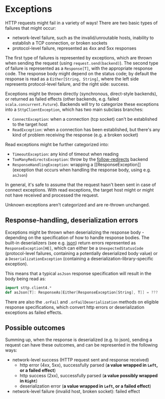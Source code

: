 # Exceptions

HTTP requests might fail in a variety of ways! There are two basic types of failures that might occur:

* network-level failure, such as the invalid/unroutable hosts, inability to establish a TCP connection, or broken sockets
* protocol-level failure, represented as 4xx and 5xx responses

The first type of failures is represented by exceptions, which are thrown when sending the request (using `request.send(backend)`). The second type of failure is represented as a `Response[T]`, with the appropriate response code. The response body might depend on the status code; by default the response is read as a `Either[String, String]`, where the left side represents protocol-level failure, and the right side: success.

Exceptions might be thrown directly (synchronous, direct-style backends), or returned as failed effects (other backends, e.g. failed `scala.concurrent.Future`). Backends will try to categorize these exceptions into a `SttpClientException`, which has two main subclass branches:

* `ConnectException`: when a connection (tcp socket) can't be established to the target host
* `ReadException`: when a connection has been established, but there's any kind of problem receiving the response (e.g. a broken socket)

Read exceptions might be further categorized into:

* `TimeoutException`: any kind of timeout when reading
* `TooManyRedirectsException`: throw by the [follow-redirects](../conf/redirects.md) backend
* `ResponseHandlingException`: wrapping a [[ResponseException]] (exception that occurs when handling the response body, using e.g. `asJson`)

In general, it's safe to assume that the request hasn't been sent in case of connect exceptions. With read exceptions, the target host might or might not have received and processed the request.

Unknown exceptions aren't categorized and are re-thrown unchanged.

## Response-handling, deserialization errors

Exceptions might be thrown when deserializing the response body - depending on the specification of how to handle response bodies. The built-in deserializers (see e.g. [json](../other/json.md)) return errors represented as `ResponseException[HE]`, which can either be a `UnexpectedStatusCode` (protocol-level failures, containing a potentially deserialized body value) or a `DeserializationException` (containing a deserialization-library-specific exception).

This means that a typical `asJson` response specification will result in the body being read as:

```scala mdoc:silent
import sttp.client4.*
def asJson[T]: ResponseAs[Either[ResponseException[String], T]] = ???
``` 

There are also the `.orFail` and `.orFailDeserialization` methods on eligible response specifications, which convert http errors or deserialization exceptions as failed effects.

## Possible outcomes

Summing up, when the response is deserialized (e.g. to json), sending a request can have these outcomes, and can be represented in the following ways:

* network-level success (HTTP request sent and response received)
  * http error (4xx, 5xx), successfully parsed (**a value wrapped in `Left`, or a failed effect**)
  * http success (2xx), successfully parsed (**a value possibly wrapped in `Right`**)
  * deserialization error (**a value wrapped in `Left`, or a failed effect**)
* network-level failure (invalid host, broken socket): failed effect
